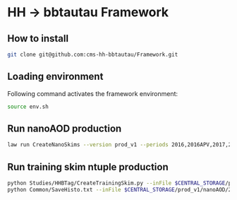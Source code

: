 # HH -> bbtautau Framework

## How to install
```sh
git clone git@github.com:cms-hh-bbtautau/Framework.git
```

## Loading environment
Following command activates the framework environment:
```sh
source env.sh
```
## Run nanoAOD production
```sh
law run CreateNanoSkims --version prod_v1 --periods 2016,2016APV,2017,2018 --ignore-missing-samples True
```
## Run training skim ntuple production
```sh
python Studies/HHBTag/CreateTrainingSkim.py --inFile $CENTRAL_STORAGE/prod_v1/nanoAOD/2018/GluGluToBulkGravitonToHHTo2B2Tau_M-350.root --outFile output/skim.root --mass 350 --sample GluGluToBulkGraviton --year 2018 >& EventInfo.txt
python Common/SaveHisto.txt --inFile $CENTRAL_STORAGE/prod_v1/nanoAOD/2018/GluGluToBulkGravitonToHHTo2B2Tau_M-350.root --outFile output/skim.root
```

